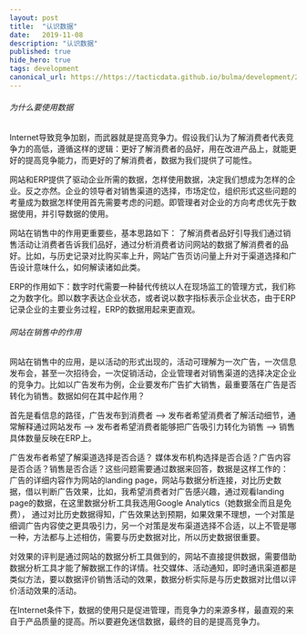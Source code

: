 ```yaml
---
layout: post
title:  "认识数据"
date:   2019-11-08
description: "认识数据"
published: true
hide_hero: true
tags: development
canonical_url: https://https://tacticdata.github.io/bulma/development/2019/11/08/data.html
---
```


###### 为什么要使用数据

Internet导致竞争加剧，而武器就是提高竞争力。假设我们认为了解消费者代表竞争力的高低，遵循这样的逻辑：更好了解消费者的品好，用在改进产品上，就能更好的提高竞争能力，而更好的了解消费者，数据为我们提供了可能性。

网站和ERP提供了驱动企业所需的数据，怎样使用数据，决定我们想成为怎样的企业。反之亦然。企业的领导者对销售渠道的选择，市场定位，组织形式这些问题的考量成为数据怎样使用首先需要考虑的问题。即管理者对企业的方向考虑优先于数据使用，并引导数据的使用。

网站在销售中的作用更重要些，基本思路如下： 了解消费者品好引导我们通过销售活动让消费者告诉我们品好，通过分析消费者访问网站的数据了解消费者的品好。比如，与历史记录对比购买率上升，网站广告页访问量上升对于渠道选择和广告设计意味什么，如何解读诸如此类。

ERP的作用如下：数字时代需要一种替代传统以人在现场监工的管理方式，我们称之为数字化。即以数字表达企业状态，或者说以数字指标表示企业状态，由于ERP记录企业的主要业务过程，ERP的数据用起来更直观。

###### 网站在销售中的作用

网站在销售中的应用，是以活动的形式出现的，活动可理解为一次广告，一次信息发布会，甚至一次招待会，一次促销活动，企业管理者对销售渠道的选择决定企业的竞争力。比如以广告发布为例，企业要发布广告扩大销售，最重要落在广告是否转化为销售。数据如何在其中起作用？

首先是看信息的路径，广告发布到消费者 --> 发布者希望消费者了解活动细节，通常解释通过网站发布 --> 发布者希望消费者能够把广告吸引力转化为销售 --> 销售具体数量反映在ERP上。

广告发布者希望了解渠道选择是否合适？ 媒体发布机构选择是否合适？广告内容是否合适？销售是否合适？这些问题需要通过数据来回答，数据是这样工作的： 广告的详细内容作为网站的landing page，网站与数据分析连接，对比历史数据，借以判断广告效果，比如，我希望消费者対广告感兴趣，通过观看landing page的数据，在这里数据分析工具我选用Google Analytics（她数据全而且是免费）， 通过对比历史数据得知，广告效果达到预期，如果效果不理想，一个对策是细调广告内容使之更具吸引力，另一个对策是发布渠道选择不合适，以上不管是哪一种，方法都与上述相仿，需要与历史数据对比，所以历史数据很重要。

対效果的评判是通过网站的数据分析工具做到的，网站不直接提供数据，需要借助数据分析工具才能了解数据工作的详情。社交媒体、活动通知，即时通讯渠道都是类似方法，要以数据评价销售活动的效果，数据分析实际是与历史数据对比借以评价活动效果的活动。

在Internet条件下，数据的使用只是促进管理，而竞争力的来源多样，最直观的来自于产品质量的提高。所以要避免迷信数据，最终的目的是提高竞争力。
